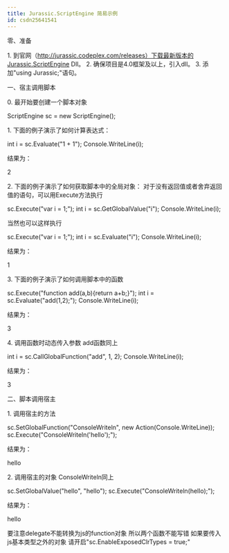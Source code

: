 ```yaml
---
title: Jurassic.ScriptEngine 简易示例
id: csdn25641541
---
```


零、准备

1\. 到官网（http://jurassic.codeplex.com/releases）下载最新版本的Jurassic.ScriptEngine Dll。
2\. 确保项目是4.0框架及以上，引入dll。
3\. 添加"using Jurassic;"语句。

一、宿主调用脚本

0\. 最开始要创建一个脚本对象

ScriptEngine sc = new ScriptEngine();

1\. 下面的例子演示了如何计算表达式：

int i = sc.Evaluate<int>("1 + 1");
Console.WriteLine(i);

结果为：

2

2\. 下面的例子演示了如何获取脚本中的全局对象：
对于没有返回值或者舍弃返回值的语句，可以用Execute方法执行

sc.Execute("var i = 1;");
int i = sc.GetGlobalValue<int>("i");
Console.WriteLine(i);

当然也可以这样执行

sc.Execute("var i = 1;");
int i = sc.Evaluate<int>("i");
Console.WriteLine(i);

结果为：

1

3\. 下面的例子演示了如何调用脚本中的函数

sc.Execute("function add(a,b){return a+b;}");
int i = sc.Evaluate<int>("add(1,2);");
Console.WriteLine(i);

结果为：

3

4\. 调用函数时动态传入参数 add函数同上

int i = sc.CallGlobalFunction<int>("add", 1, 2);
Console.WriteLine(i);

结果为：

3

二、脚本调用宿主

1\. 调用宿主的方法

sc.SetGlobalFunction("ConsoleWriteln", new Action<string>(Console.WriteLine));
sc.Execute("ConsoleWriteln('hello');");

结果为：

hello

2\. 调用宿主的对象 ConsoleWriteln同上

sc.SetGlobalValue("hello", "hello");
sc.Execute("ConsoleWriteln(hello);");

结果为：

hello

要注意delegate不能转换为js的function对象 所以两个函数不能写错
如果要传入js基本类型之外的对象 请开启"sc.EnableExposedClrTypes = true;"